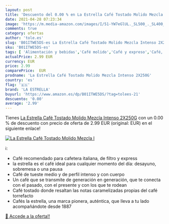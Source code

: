 ```yaml
---
layout: post
title: 'Descuento del 0.00 % en La Estrella Café Tostado Molido Mezcla I'
date: 2021-04-28 07:23:34
image: 'https://m.media-amazon.com/images/I/51-YW7eGlUL._SL500_._SL400_.jpg'
comments: true
category: ofertas
author: 'tole.es'
slug: 'B01ITWE5DS-es La Estrella Café Tostado Molido Mezcla Intenso 2X250G'
sku: 'B01ITWE5DS-es'
tags: [ 'Alimentación y bebidas','Café molido','Café y expreso','Café, té y bebidas','café','la estrella', ]
actualPrice: 2.99 EUR
currency: EUR
price: 2.99
comparePrice:  EUR
prodname: 'La Estrella Café Tostado Molido Mezcla Intenso 2X250G'
country: 'es'
flag: '🇪🇸'
brand: 'LA ESTRELLA'
buyurl: 'https://www.amazon.es/dp/B01ITWE5DS/?tag=tolees-21'
descuento: '0.00'
average: '2.99'
---
```


Tienes [La Estrella Café Tostado Molido Mezcla Intenso 2X250G](https://www.amazon.es/dp/B01ITWE5DS/?tag=tolees-21) con un 0.00 % de descuento con precio de oferta de 2.99 EUR (original:  EUR) en el siguiente enlace!

[![La Estrella Café Tostado Molido Mezcla I](https://m.media-amazon.com/images/I/51-YW7eGlUL._SL500_._SL400_.jpg)](https://www.amazon.es/dp/B01ITWE5DS/?tag=tolees-21)

ℹ️:

- Café recomendado para cafetera italiana, de filtro y express
- la estrella es el café ideal para cualquier momento del día: desayuno, sobremesa o una pausa
- Café de tueste medio y de perfil intenso y con cuerpo
- Un café que se transmite de generación en generación, que te conecta con el pasado, con el presente y con los que te rodean
- Café tostado donde resaltan las notas caramelizadas propias del café torrefacto
- Cafés la estrella, una marca pionera, auténtica, que lleva a tu lado acompañándote desde 1887

[🛒 Accede a la oferta!!](https://www.amazon.es/dp/B01ITWE5DS/?tag=tolees-21)
